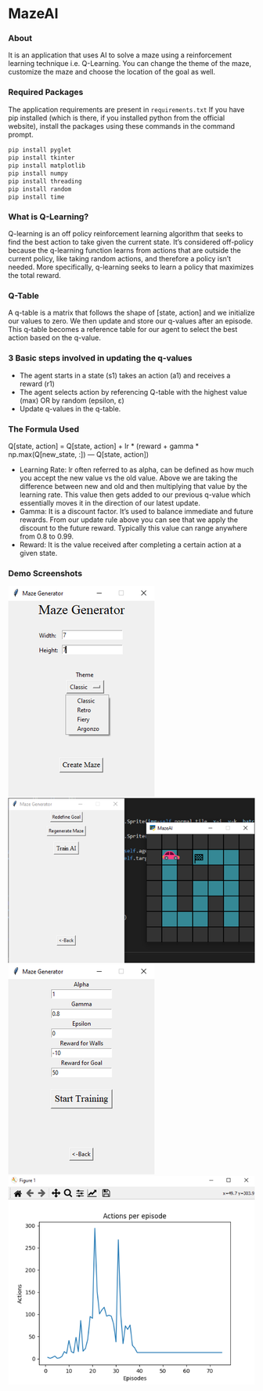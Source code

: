 # MazeAI

### About
It is an application that uses AI to solve a maze using a reinforcement learning technique i.e. Q-Learning.
You can change the theme of the maze, customize the maze and choose the location of the goal as well.

### Required Packages
The application requirements are present in <code>requirements.txt</code>
If you have pip installed (which is there, if you installed python from the official website), install the packages using these commands in the command prompt.

    pip install pyglet
    pip install tkinter
    pip install matplotlib
    pip install numpy
    pip install threading
    pip install random
    pip install time

### What is Q-Learning?
Q-learning is an off policy reinforcement learning algorithm that seeks to find the best action to take given the current state. It’s considered off-policy because the q-learning function learns from actions that are outside the current policy, like taking random actions, and therefore a policy isn’t needed. More specifically, q-learning seeks to learn a policy that maximizes the total reward.

### Q-Table
A q-table is a matrix that follows the shape of [state, action] and we initialize our values to zero. We then update and store our q-values after an episode. This q-table becomes a reference table for our agent to select the best action based on the q-value.

### 3 Basic steps involved in updating the q-values
- The agent starts in a state (s1) takes an action (a1) and receives a reward (r1)
- The agent selects action by referencing Q-table with the highest value (max) OR by random (epsilon, ε)
- Update q-values in the q-table.

### The Formula Used
Q[state, action] = Q[state, action] + lr * (reward + gamma * np.max(Q[new_state, :]) — Q[state, action])

- Learning Rate: lr often referred to as alpha, can be defined as how much you accept the new value vs the old value. Above we are taking the difference between new and old and then multiplying that value by the learning rate. This value then gets added to our previous q-value which essentially moves it in the direction of our latest update.
- Gamma: It is a discount factor. It’s used to balance immediate and future rewards. From our update rule above you can see that we apply the discount to the future reward. Typically this value can range anywhere from 0.8 to 0.99.
- Reward: It is the value received after completing a certain action at a given state.

### Demo Screenshots

![](/demo/window1.png)
![](/demo/window2.png)
![](/demo/window3.png)
![](/demo/window4.png)
